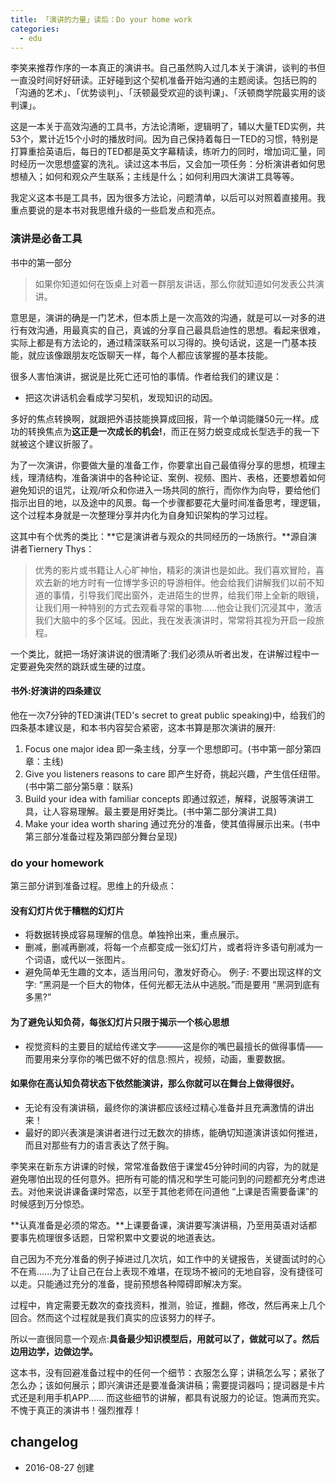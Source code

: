 ```yaml
---
title: 「演讲的力量」读后：Do your home work
categories: 
  - edu
---
```

李笑来推荐作序的一本真正的演讲书。自己虽然购入过几本关于演讲，谈判的书但一直没时间好好研读。正好碰到这个契机准备开始沟通的主题阅读。包括已购的「沟通的艺术」、「优势谈判」、「沃顿最受欢迎的谈判课」、「沃顿商学院最实用的谈判课」。

这是一本关于高效沟通的工具书，方法论清晰，逻辑明了，辅以大量TED实例，共53个，累计近15个小时的播放时间。因为自己保持着每日一TED的习惯，特别是打算重拾英语后，每日的TED都是英文字幕精读，练听力的同时，增加词汇量，同时经历一次思想盛宴的洗礼。读过这本书后，又会加一项任务：分析演讲者如何思想植入；如何和观众产生联系；主线是什么；如何利用四大演讲工具等等。

我定义这本书是工具书，因为很多方法论，问题清单，以后可以对照着直接用。我重点要说的是本书对我思维升级的一些启发点和亮点。

### 演讲是必备工具
书中的第一部分
> 如果你知道如何在饭桌上对着一群朋友讲话，那么你就知道如何发表公共演讲。

意思是，演讲的确是一门艺术，但本质上是一次高效的沟通，就是可以一对多的进行有效沟通，用最真实的自己，真诚的分享自己最具启迪性的思想。看起来很难，实际上都是有方法论的，通过精深联系可以习得的。换句话说，这是一门基本技能，就应该像跟朋友吃饭聊天一样，每个人都应该掌握的基本技能。

很多人害怕演讲，据说是比死亡还可怕的事情。作者给我们的建议是：

- 把这次讲话机会看成学习契机，发现知识的动因。

多好的焦点转换啊，就跟把外语技能换算成回报，背一个单词能赚50元一样。成功的转换焦点为**这正是一次成长的机会!**，而正在努力蜕变成成长型选手的我一下就被这个建议折服了。

为了一次演讲，你要做大量的准备工作，你要拿出自己最值得分享的思想，梳理主线，理清结构，准备演讲中的各种论证、案例、视频、图片、表格，还要想着如何避免知识的诅咒，让观/听众和你进入一场共同的旅行，而你作为向导，要给他们指示出目的地，以及途中的风景。每一个步骤都要花大量时间准备思考，理逻辑，这个过程本身就是一次整理分享并内化为自身知识架构的学习过程。

这其中有个优秀的类比：**它是演讲者与观众的共同经历的一场旅行。**源自演讲者Tiernery Thys：

> 优秀的影片或书籍让人心旷神怡，精彩的演讲也是如此。我们喜欢冒险，喜欢去新的地方时有一位博学多识的导游相伴。他会给我们讲解我们以前不知道的事情，引导我们爬出窗外，走进陌生的世界，给我们带上全新的眼镜，让我们用一种特别的方式去观看寻常的事物......他会让我们沉浸其中，激活我们大脑中的多个区域。因此，我在发表演讲时，常常将其视为开启一段旅程。

一个类比，就把一场好演讲说的很清晰了:我们必须从听者出发，在讲解过程中一定要避免突然的跳跃或生硬的过度。

#### 书外:好演讲的四条建议
他在一次7分钟的TED演讲(TED's secret to great public speaking)中，给我们的四条基本建议是，和本书内容契合紧密，这本书算是那次演讲的展开:

1. Focus one major idea
即一条主线，分享一个思想即可。(书中第一部分第四章：主线)
2. Give you listeners reasons to care
即产生好奇，挑起兴趣，产生信任纽带。(书中第二部分第5章：联系)
3. Build your idea with familiar concepts
即通过叙述，解释，说服等演讲工具，让人容易理解。最主要是用好类比。(书中第二部分演讲工具)
4. Make your idea worth sharing
通过充分的准备，使其值得展示出来。(书中第三部分准备过程及第四部分舞台呈现)

### do your homework

第三部分讲到准备过程。思维上的升级点：

#### 没有幻灯片优于糟糕的幻灯片

- 将数据转换成容易理解的信息。单独拎出来，重点展示。
- 删减，删减再删减，将每一个点都变成一张幻灯片，或者将许多语句削减为一个词语，或代以一张图片。
- 避免简单无生趣的文本，适当用问句，激发好奇心。 例子:
不要出现这样的文字: “黑洞是一个巨大的物体，任何光都无法从中逃脱。”而是要用 “黑洞到底有多黑?”

#### 为了避免认知负荷，每张幻灯片只限于揭示一个核心思想

- 视觉资料的主要目的斌给传递文字———这是你的嘴巴最擅长的做得事情——而要用来分享你的嘴巴做不好的信息:照片，视频，动画，重要数据。

#### 如果你在高认知负荷状态下依然能演讲，那么你就可以在舞台上做得很好。

- 无论有没有演讲稿，最终你的演讲都应该经过精心准备并且充满激情的讲出来！
- 最好的即兴表演是演讲者进行过无数次的排练，能确切知道演讲该如何推进，而且对那些有力的语言表达了然于胸。

李笑来在新东方讲课的时候，常常准备数倍于课堂45分钟时间的内容，为的就是避免哪怕出现的任何意外。把所有可能的情况和学生可能问到的问题都充分考虑进去。对他来说讲课备课时常态，以至于其他老师在问道他 “上课是否需要备课”的时候感到万分惊恐。

**认真准备是必须的常态。**上课要备课，演讲要写演讲稿，乃至用英语对话都要事先梳理很多话题，日常积累中文要说的地道表达。

自己因为不充分准备的例子掉进过几次坑，如工作中的关键报告，关键面试时的心不在焉......为了让自己在台上表现不难堪，在现场不被问的无地自容，没有捷径可以走。只能通过充分的准备，提前预想各种障碍即解决方案。

过程中，肯定需要无数次的查找资料，推测，验证，推翻，修改，然后再来上几个回合。然而这个过程就是我们真实的应该努力的样子。

所以一直很同意一个观点:**具备最少知识模型后，用就可以了，做就可以了。然后边用边学，边做边学。**

这本书，没有回避准备过程中的任何一个细节：衣服怎么穿；讲稿怎么写；紧张了怎么办；该如何展示；即兴演讲还是要准备演讲稿；需要提词器吗；提词器是卡片式还是利用手机APP......
而这些细节的讲解，都具有说服力的论证。饱满而充实。不愧于真正的演讲书！强烈推荐！

##  changelog
 
 - 2016-08-27 创建

